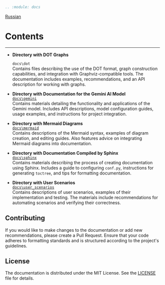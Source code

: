 ```rst
.. :module: docs
```
[Russian](https://github.com/hypo69/hypo/blob/master/docs/README.RU.MD)

Contents  
==========  

--------------------------------------------------  
- **Directory with DOT Graphs**  

    `docs\dot`  
    Contains files describing the use of the DOT format, graph construction capabilities, and integration with Graphviz-compatible tools. The documentation includes examples, recommendations, and an API description for working with graphs.  

- **Directory with Documentation for the Gemini AI Model**  
    [`docs\gemini`](https://github.com/hypo69/hypo/tree/master/docs/gemini/readme.ru.md)  
    Contains materials detailing the functionality and applications of the Gemini model. Includes API descriptions, model configuration guides, usage examples, and instructions for project integration.  

- **Directory with Mermaid Diagrams**  
    [`docs\mermaid`](https://github.com/hypo69/hypo/tree/master/docs/gemini/readme.ru.md)  
    Contains descriptions of the Mermaid syntax, examples of diagram creation, and editing guides. Also features advice on integrating Mermaid diagrams into documentation.  

- **Directory with Documentation Compiled by Sphinx**  
    [`docs\sphinx`](https://github.com/hypo69/hypo/tree/master/docs/sphinx/readme.ru.md)  
    Contains materials describing the process of creating documentation using Sphinx. Includes a guide to configuring `conf.py`, instructions for generating `toctree`, and tips for formatting documentation.  

- **Directory with User Scenarios**  
    [`docs\user_scenarios`](https://github.com/hypo69/hypo/tree/master/docs/user_scenarios/readme.ru.md)  
    Contains descriptions of user scenarios, examples of their implementation and testing. The materials include recommendations for automating scenarios and verifying their correctness.  

## Contributing  

If you would like to make changes to the documentation or add new recommendations, please create a Pull Request. Ensure that your code adheres to formatting standards and is structured according to the project's guidelines.  

## License  

The documentation is distributed under the MIT License. See the [LICENSE](../LICENSE) file for details.  